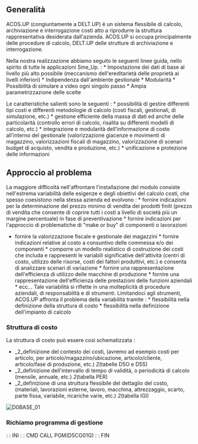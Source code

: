 ## Generalità
ACOS.UP (congiuntamente a DELT.UP) è un sistema flessibile di calcolo, archiviazione e interrogazione costi atto a riprodurre la struttura rappresentativa desiderata dall'azienda.
ACOS.UP si occupa principalmente delle procedure di calcolo, DELT.UP delle strutture di archiviazione e interrogazione.

Nella nostra realizzazione abbiamo seguito le seguenti linee guida, nello spirito di tutte le applicazioni Sme_Up. : 
 \* Impostazione dei dati di base al livello più alto possibile (meccanismo dell'ereditarietà delle proprietà ai livelli inferiori)
 \* Indipendenza dall'ambiente gestionale
 \* Modularità
 \* Possibilità di simulare a video ogni singolo passo
 \* Ampia parametrizzazione delle scelte

Le caratteristiche salienti sono le seguenti : 
 \* possibilità di gestire differenti tipi costi e differenti metodologie di calcolo (costi fiscali, gestionali, di simulazione, etc.)
 \* gestione efficiente della massa di dati ed anche delle particolarità (controllo errori di calcolo, risalita su differenti modelli di calcolo, etc.)
 \* integrazione e modularità dell'informazione di costo all'interno del gestionale (valorizzazione giacenze e movimenti di magazzino, valorizzazioni fiscali di magazzino, valorizzazione di scenari budget di acquisto, vendita e produzione, etc.)
 \* unificazione e protezione delle informazioni

## Approccio al problema
La maggiore difficoltà nell'affrontare l'installazione del modulo consiste nell'estrema variabilità delle esigenze e degli obiettivi del calcolo costi, che spesso coesistono nella stessa azienda ed evolvono : 
 \* fornire indicazioni per la determinazione del prezzo minimo di vendita dei prodotti finiti (prezzo di vendita che consente di coprire tutti i costi a livello di società più un margine percentuale) in fase di preventivazione
 \* fornire indicazioni per l'approccio di problematiche di "make or buy" di componenti o lavorazioni
-  fornire la valorizzazione fiscale e gestionale dei magazzini
 \* fornire indicazioni relative al costo a consuntivo delle commessa e/o dei componenti
 \* comporre un modello realistico di costruzione dei costi che includa e rappresenti le variabili significative dell'attività (centri di costo, utilizzo delle risorse, costi dei fattori produttivi, etc.) e consenta di analizzare scenari di variazione
 \* fornire una rappresentazione dell'efficienza di utilizzo delle macchine di produzione
 \* fornire una rappresentazione dell'efficienza delle prestazioni delle funzioni aziendali
 \* ecc...
Tale variabilità si riflette in una molteplicità di procedure aziendali, di responsabilità e di strumenti. Limitandoci agli strumenti, ACOS.UP affronta il problema della variabilità tramite : 
 \* flessibilità nella definizione della struttura di costo
 \* flessibilità nella definizione dell'impianto di calcolo
### Struttura di costo
La struttura di costo può essere così schematizzata : 

 - _2_definizione del contesto dei costi, (avremo ad esempio costi per articolo, per articolo/magazzino/ubicazione, articolo/cliente, articolo/fase di produzione, etc.) _2_(tabelle D5O e D5S)
 - _2_definizione dell'intervallo di tempo di validità, o periodicità di calcolo (mensile, annuale, etc.) _2_(tabella PER)
 - _2_definizione di una struttura flessibile del dettaglio del costo, (materiali, lavorazioni esterne, lavoro, macchina, attrezzaggio, scarto, parte fissa, variabile, ricariche varie, etc.) _2_(tabella IGI)

![D0BASE_01](http://doc.smeup.com/immagini/D0BASE/D0BASE_01.png)
### Richiamo programma di gestione
 :  : INI
 :  : CMD CALL PGM(D5CO01G)
 :  : FIN
